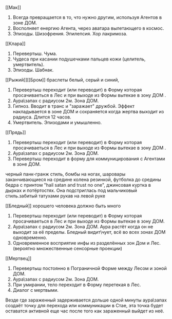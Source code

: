 [[Мак]]
1. Всегда превращается в то, что нужно другим, используя Агентов в зоне ДОМ.
2. Восполняет енергию Агента, через аватара вылетающего в космос.
3. Эпизоды. Шизофрения. Эпилепсия. Хор лакримоза.

[[Клара]]
1. Перевертыш. Чума.
2. Чудеса при касании подушечками пальцев кожи (целитель, умертвитель).
3. Эпизоды. Шабнак.

[[Рыжий]][[Бром]] браслеты белый, серый и синий,
1. Перевертыш переходит (или переводит) в Форму которая просачиваеться в Лес и при выходе из Формы вытекае в зону ДОМ .
2. Аура\запах с радиусом 2м. Зона ДОМ.
3. Гипноз. Вводит в транс и "заражает" дружбой. Эффект накладывается в зоне ДОМ и сохраняется когда жертва выходит из радиуса. Длится 12 часов.
4. Умертвитель. Эпизодами и умышленно.


[[Прядь]]
1. Перевертыш переходит (или переводит) в Форму которая просачиваеться в Лес и при выходе из Формы вытекае в зону ДОМ .
2. Аура\запах с радиусом 2м. Зона ДОМ.
3. Перевертыш переходит в форму для коммуницирования с Агентами в зоне ДОМ.

черный панк-гранж стиль, бомбы на ногах, шаровары заканчивающиеся на средине колена резинкой, футболка до средины бедра с принтом "hail satan and trust no one", джинсовая куртка в дырках и потёртостях. Она подстриглась под мальчиковый стиль.забитый татухами рукав на левой руке


[[Бледный]] хорошего человека должно быть много
1. Перевертыш переходит (или переводит) в Форму которая просачиваеться в Лес и при выходе из Формы вытекае в зону ДОМ.
2. Аура\запах с радиусом 2м. Зона ДОМ. Аура растёт когда он не выходит за её пределы. Бледный видит\чует, всё во всех зонах ДОМ одновременно.
3. Одновременное восприятие инфы из разделённых зон Дом и Лес. (вероятно множественные сенсорные проекции)

[[Мертвец]]
1. Перевертыш постоянно в Пограничной Форме между Лесом и зоной ДОМ.
2. Аура\запах с радиусом 2м. Зона ДОМ.
3. При умирании, тело переходит в Форму перетекая в Лес.
4. Диалог с мертвыми.


Везде где зараженный задерживается дольше одной минуты аура\запах создаёт точку для перехода или коммуникации в Стае, эта точка будет оставатся активной еще час после того как зараженный выйдет из неё. 




